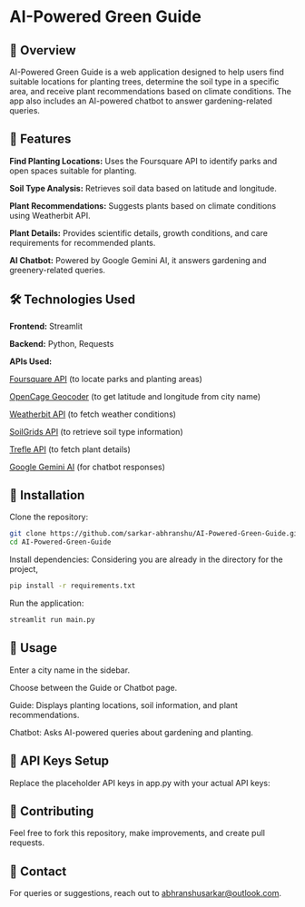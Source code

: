 # AI-Powered Green Guide

## 🌱 Overview

AI-Powered Green Guide is a web application designed to help users find suitable locations for planting trees, determine the soil type in a specific area, and receive plant recommendations based on climate conditions. The app also includes an AI-powered chatbot to answer gardening-related queries.

## 🚀 Features

**Find Planting Locations:** Uses the Foursquare API to identify parks and open spaces suitable for planting.

**Soil Type Analysis:** Retrieves soil data based on latitude and longitude.

**Plant Recommendations:** Suggests plants based on climate conditions using Weatherbit API.

**Plant Details:** Provides scientific details, growth conditions, and care requirements for recommended plants.

**AI Chatbot:** Powered by Google Gemini AI, it answers gardening and greenery-related queries.

## 🛠️ Technologies Used

**Frontend:** Streamlit

**Backend:** Python, Requests

**APIs Used:**

[Foursquare API](https://location.foursquare.com/developer/) (to locate parks and planting areas)

[OpenCage Geocoder](https://opencagedata.com/) (to get latitude and longitude from city name)

[Weatherbit API](https://www.weatherbit.io/) (to fetch weather conditions)

[SoilGrids API](https://soilgrids.org/) (to retrieve soil type information)

[Trefle API](https://trefle.io/) (to fetch plant details)

[Google Gemini AI](https://ai.google.dev/) (for chatbot responses)

## 🔧 Installation

Clone the repository:
```sh
git clone https://github.com/sarkar-abhranshu/AI-Powered-Green-Guide.git
cd AI-Powered-Green-Guide
```
Install dependencies:
Considering you are already in the directory for the project,
```sh
pip install -r requirements.txt
```
Run the application:
```sh
streamlit run main.py
```

## 📌 Usage

Enter a city name in the sidebar.

Choose between the Guide or Chatbot page.

Guide: Displays planting locations, soil information, and plant recommendations.

Chatbot: Asks AI-powered queries about gardening and planting.

## 📜 API Keys Setup

Replace the placeholder API keys in app.py with your actual API keys:

## 🤝 Contributing

Feel free to fork this repository, make improvements, and create pull requests.

## 📧 Contact

For queries or suggestions, reach out to abhranshusarkar@outlook.com.
